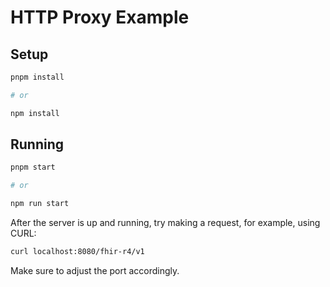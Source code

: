 # HTTP Proxy Example

## Setup

```bash
pnpm install

# or

npm install
```

## Running

```bash
pnpm start

# or

npm run start
```

After the server is up and running, try making a request, for example, using CURL:

```bash
curl localhost:8080/fhir-r4/v1
```

Make sure to adjust the port accordingly.
